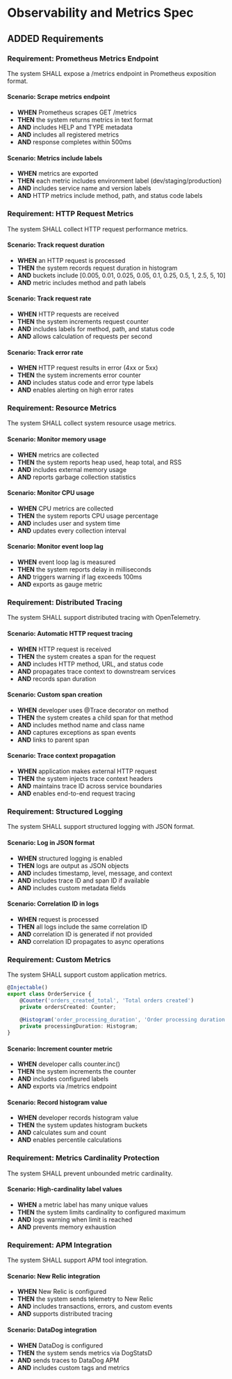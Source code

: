 # Observability and Metrics Spec

## ADDED Requirements

### Requirement: Prometheus Metrics Endpoint
The system SHALL expose a /metrics endpoint in Prometheus exposition format.

#### Scenario: Scrape metrics endpoint
- **WHEN** Prometheus scrapes GET /metrics
- **THEN** the system returns metrics in text format
- **AND** includes HELP and TYPE metadata
- **AND** includes all registered metrics
- **AND** response completes within 500ms

#### Scenario: Metrics include labels
- **WHEN** metrics are exported
- **THEN** each metric includes environment label (dev/staging/production)
- **AND** includes service name and version labels
- **AND** HTTP metrics include method, path, and status code labels

### Requirement: HTTP Request Metrics
The system SHALL collect HTTP request performance metrics.

#### Scenario: Track request duration
- **WHEN** an HTTP request is processed
- **THEN** the system records request duration in histogram
- **AND** buckets include [0.005, 0.01, 0.025, 0.05, 0.1, 0.25, 0.5, 1, 2.5, 5, 10]
- **AND** metric includes method and path labels

#### Scenario: Track request rate
- **WHEN** HTTP requests are received
- **THEN** the system increments request counter
- **AND** includes labels for method, path, and status code
- **AND** allows calculation of requests per second

#### Scenario: Track error rate
- **WHEN** HTTP request results in error (4xx or 5xx)
- **THEN** the system increments error counter
- **AND** includes status code and error type labels
- **AND** enables alerting on high error rates

### Requirement: Resource Metrics
The system SHALL collect system resource usage metrics.

#### Scenario: Monitor memory usage
- **WHEN** metrics are collected
- **THEN** the system reports heap used, heap total, and RSS
- **AND** includes external memory usage
- **AND** reports garbage collection statistics

#### Scenario: Monitor CPU usage
- **WHEN** CPU metrics are collected
- **THEN** the system reports CPU usage percentage
- **AND** includes user and system time
- **AND** updates every collection interval

#### Scenario: Monitor event loop lag
- **WHEN** event loop lag is measured
- **THEN** the system reports delay in milliseconds
- **AND** triggers warning if lag exceeds 100ms
- **AND** exports as gauge metric

### Requirement: Distributed Tracing
The system SHALL support distributed tracing with OpenTelemetry.

#### Scenario: Automatic HTTP request tracing
- **WHEN** HTTP request is received
- **THEN** the system creates a span for the request
- **AND** includes HTTP method, URL, and status code
- **AND** propagates trace context to downstream services
- **AND** records span duration

#### Scenario: Custom span creation
- **WHEN** developer uses @Trace decorator on method
- **THEN** the system creates a child span for that method
- **AND** includes method name and class name
- **AND** captures exceptions as span events
- **AND** links to parent span

#### Scenario: Trace context propagation
- **WHEN** application makes external HTTP request
- **THEN** the system injects trace context headers
- **AND** maintains trace ID across service boundaries
- **AND** enables end-to-end request tracing

### Requirement: Structured Logging
The system SHALL support structured logging with JSON format.

#### Scenario: Log in JSON format
- **WHEN** structured logging is enabled
- **THEN** logs are output as JSON objects
- **AND** includes timestamp, level, message, and context
- **AND** includes trace ID and span ID if available
- **AND** includes custom metadata fields

#### Scenario: Correlation ID in logs
- **WHEN** request is processed
- **THEN** all logs include the same correlation ID
- **AND** correlation ID is generated if not provided
- **AND** correlation ID propagates to async operations

### Requirement: Custom Metrics
The system SHALL support custom application metrics.

```typescript
@Injectable()
export class OrderService {
    @Counter('orders_created_total', 'Total orders created')
    private ordersCreated: Counter;
    
    @Histogram('order_processing_duration', 'Order processing duration')
    private processingDuration: Histogram;
}
```

#### Scenario: Increment counter metric
- **WHEN** developer calls counter.inc()
- **THEN** the system increments the counter
- **AND** includes configured labels
- **AND** exports via /metrics endpoint

#### Scenario: Record histogram value
- **WHEN** developer records histogram value
- **THEN** the system updates histogram buckets
- **AND** calculates sum and count
- **AND** enables percentile calculations

### Requirement: Metrics Cardinality Protection
The system SHALL prevent unbounded metric cardinality.

#### Scenario: High-cardinality label values
- **WHEN** a metric label has many unique values
- **THEN** the system limits cardinality to configured maximum
- **AND** logs warning when limit is reached
- **AND** prevents memory exhaustion

### Requirement: APM Integration
The system SHALL support APM tool integration.

#### Scenario: New Relic integration
- **WHEN** New Relic is configured
- **THEN** the system sends telemetry to New Relic
- **AND** includes transactions, errors, and custom events
- **AND** supports distributed tracing

#### Scenario: DataDog integration
- **WHEN** DataDog is configured
- **THEN** the system sends metrics via DogStatsD
- **AND** sends traces to DataDog APM
- **AND** includes custom tags and metrics

